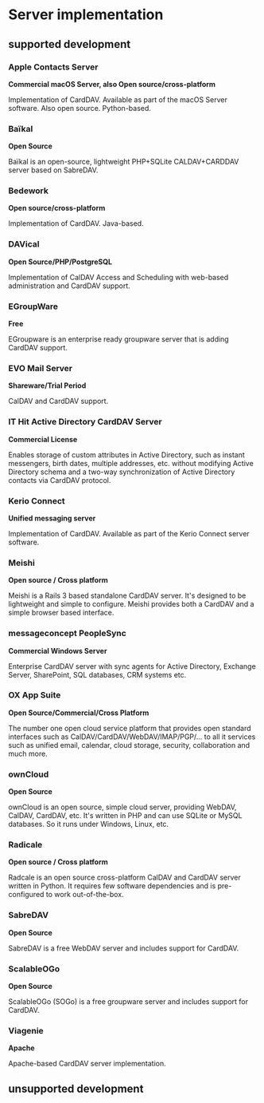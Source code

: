 # Server implementation

##  supported development

###  Apple Contacts Server
**Commercial macOS Server, also Open source/cross-platform**

Implementation of CardDAV. Available as part of the macOS Server software. Also open source. Python-based.

### Baïkal
**Open Source**

Baïkal is an open-source, lightweight PHP+SQLite CALDAV+CARDDAV server based on SabreDAV.

### Bedework
**Open source/cross-platform**

Implementation of CardDAV. Java-based.

### DAVical
**Open Source/PHP/PostgreSQL**

Implementation of CalDAV Access and Scheduling with web-based administration and CardDAV support.

### EGroupWare
**Free**

EGroupware is an enterprise ready groupware server that is adding CardDAV support.

### EVO Mail Server
**Shareware/Trial Period**

CalDAV and CardDAV support.

### IT Hit Active Directory CardDAV Server
**Commercial License**

Enables storage of custom attributes in Active Directory, such as instant messengers, birth dates, multiple addresses, etc. without modifying Active Directory schema and a two-way synchronization of Active Directory contacts via CardDAV protocol.

### Kerio Connect
**Unified messaging server**

Implementation of CardDAV. Available as part of the Kerio Connect server software.

### Meishi
**Open source / Cross platform**

Meishi is a Rails 3 based standalone CardDAV server.  It's designed to be lightweight and simple to configure.  Meishi provides both a CardDAV and a simple browser based interface.

### messageconcept PeopleSync
**Commercial Windows Server**

Enterprise CardDAV server with sync agents for Active Directory, Exchange Server, SharePoint, SQL databases, CRM systems etc.

### OX App Suite
**Open Source/Commercial/Cross Platform**

The number one open cloud service platform that provides open standard interfaces such as CalDAV/CardDAV/WebDAV/IMAP/PGP/... to all it services such as unified email, calendar, cloud storage, security, collaboration and much more.

### ownCloud
**Open Source**

ownCloud is an open source, simple cloud server, providing WebDAV, CalDAV, CardDAV, etc. It's written in PHP and can use SQLite or MySQL databases. So it runs under Windows, Linux, etc.

### Radicale
**Open source / Cross platform**

Radcale is an open source cross-platform CalDAV and CardDAV server written in Python. It requires few software dependencies and is pre-configured to work out-of-the-box.

### SabreDAV
**Open Source**

SabreDAV is a free WebDAV server and includes support for CardDAV.

### ScalableOGo
**Open Source**

ScalableOGo (SOGo) is a free groupware server and includes support for CardDAV.

### Viagenie
**Apache**

Apache-based CardDAV server implementation.

##  unsupported development

